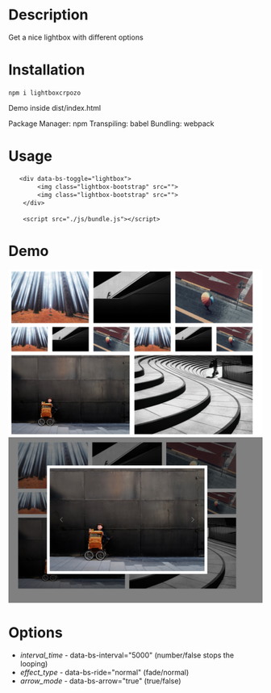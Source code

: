 # Description

Get a nice lightbox with different options

# Installation

`npm i lightboxcrpozo`

Demo inside dist/index.html

Package Manager: npm
Transpiling: babel
Bundling: webpack

# Usage

```
   <div data-bs-toggle="lightbox">
        <img class="lightbox-bootstrap" src="">
        <img class="lightbox-bootstrap" src="">
    </div>

    <script src="./js/bundle.js"></script>
```

# Demo
<img src="assets/images/demo.PNG">
<img src="assets/images/demo2.PNG">


# Options

* *interval_time* -  data-bs-interval="5000" (number/false stops the looping)
* *effect_type* - data-bs-ride="normal" (fade/normal)
* *arrow_mode* - data-bs-arrow="true" (true/false)
 